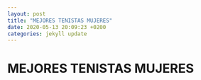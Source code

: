 ```yaml
---
layout: post
title: "MEJORES TENISTAS MUJERES"
date: 2020-05-13 20:09:23 +0200
categories: jekyll update
---
```


# MEJORES TENISTAS MUJERES
